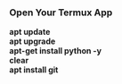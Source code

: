 <!DOCTYPE html>
<head>
  <link rel="stylesheet" href="stylesheets/style.css">
</head>

<h3> Open Your Termux App</h3>
<p><b>
  apt update <br>
  apt upgrade <br>
  apt-get install python -y <br>
  clear<br>
  apt install git<br>

  
  </b></p>
